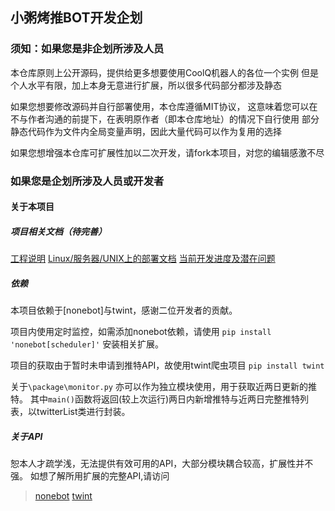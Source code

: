 ## 小粥烤推BOT开发企划


### 须知：如果您是非企划所涉及人员

本仓库原则上公开源码，提供给更多想要使用CoolQ机器人的各位一个实例
但是个人水平有限，加上本身无意进行扩展，所以很多代码部分都涉及静态

如果您想要修改源码并自行部署使用，本仓库遵循MIT协议，
这意味着您可以在不与作者沟通的前提下，在表明原作者（即本仓库地址）的情况下自行使用
部分静态代码作为文件内全局变量声明，因此大量代码可以作为复用的选择

如果您想增强本仓库可扩展性加以二次开发，请fork本项目，对您的编辑感激不尽

### 如果您是企划所涉及人员或开发者

#### 关于本项目
##### 项目相关文档（待完善）
[工程说明](./project.md)
[Linux/服务器/UNIX上的部署文档](./部署CoolQ.md)
[当前开发进度及潜在问题](./progress.md)
##### 依赖
本项目依赖于[nonebot]与twint，感谢二位开发者的贡献。

项目内使用定时监控，如需添加nonebot依赖，请使用
`pip install 'nonebot[scheduler]'`
安装相关扩展。

项目的获取由于暂时未申请到推特API，故使用twint爬虫项目
`pip install twint`

关于`\package\monitor.py` 亦可以作为独立模块使用，用于获取近两日更新的推特。
其中`main()`函数将返回(较上次运行)两日内新增推特与近两日完整推特列表，以twitterList类进行封装。
##### 关于API
恕本人才疏学浅，无法提供有效可用的API，大部分模块耦合较高，扩展性并不强。
如想了解所用扩展的完整API,请访问
> [nonebot](https://nonebot.cqp.moe/)
> [twint](twintproject)